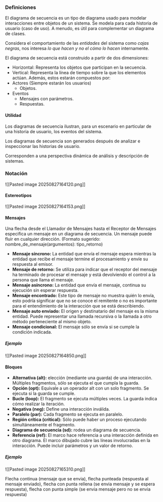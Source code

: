 ### Definiciones
El diagrama de secuencia es un tipo de diagrama usado para modelar interacciones entre objetos de un sistema. Se modela para cada historia de usuario (caso de uso). A menudo, es útil para complementar un diagrama de clases.

Considera el comportamiento de las *entidades* del sistema como *cajas negras*, nos interesa *lo que hacen y no el cómo lo hacen* internamente.

El diagrama de secuencia está construido a partir de dos dimensiones:
- Horizontal: Representa los objetos que participan en la secuencia.
- Vertical: Representa la línea de tiempo sobre la que los elementos actúan.
Además, estos estarán compuestos por:
- Actores (Siempre estarán los usuarios)
	- Objetos.
- Eventos
	- Mensajes con parámetros.
	- Respuestas.
#### Utilidad
Los diagramas de secuencia ilustran, para un escenario en particular de una historia de usuario, los eventos del sistema.

Los diagramas de secuencia son generados después de analizar e inspeccionar las historias de usuario.

Corresponden a una perspectiva dinámica de análisis y descripción de sistemas.
### Notación
![[Pasted image 20250827164120.png]]
#### Estereotipos
![[Pasted image 20250827164153.png]]
#### Mensajes
Una flecha desde el Llamador de Mensajes hasta el Receptor de Mensajes especifica un mensaje en un diagrama de secuencia. Un mensaje puede fluir en cualquier dirección. (Formato sugerido: nombre_de_mensaje(argumentos): tipo_retorno)
- **Mensaje síncrono:** La entidad que envía el mensaje espera mientras la entidad que recibe el mensaje termine el procesamiento y envíe su respuesta al emisor.
- **Mensaje de retorno:** Se utiliza para indicar que el receptor del mensaje ha terminado de procesar el mensaje y está devolviendo el control a la persona que llama el mensaje.
- **Mensaje asíncrono:** La entidad que envía el mensaje, continua su ejecución sin esperar respuesta.
- **Mensaje encontrado:** Este tipo  de mensaje no muestra quién lo envía, esto podría significar que no se conoce el remitente o no es importante para el entendimiento de la interacción que se está describiendo.
- **Mensaje auto enviado:** El origen y destinatario del mensaje es la misma entidad. Puede representar una llamada recursiva o la llamada a otro método perteneciente al mismo objeto.
- **Mensaje condicional:** El mensaje sólo se envía si se cumple la condición indicada.
##### Ejemplo
![[Pasted image 20250827164850.png]]
#### Bloques
- **Alternativa (alt):** elección (mediante una guarda) de una interacción. Múltiples fragmentos, sólo se ejecuta el que cumpla la guarda.
- **Opción (opt):** Equivale a un operador alt con un solo fragmento. Se ejecuta si la guarda se cumple.
- **Bucle (loop):** El fragmento se ejecuta múltiples veces. La guarda indica cómo realizar la iteración.
- **Negativa (neg):** Define una interacción inválida.
- **Paralelo (par):** Cada fragmento se ejecuta en paralelo.
- **Región crítica (critical):** Sólo puede haber un proceso ejecutando simultáneamente el fragmento.
- **Diagrama de secuencia (sd):** rodea un diagrama de secuencia.
- **Referencia (ref):** El marco hace referencia a una interacción definida en otro diagrama. El marco dibujado cubre las líneas involucradas en la interacción. Puede incluir parámetros y un valor de retorno.
##### Ejemplo
![[Pasted image 20250827165310.png]]

Flecha continua (mensaje que se envia), flecha punteada (respuesta al mensaje enviado), flecha con punta rellena (se envia mensaje y se espera respuesta), flecha con punta simple (se envia mensaje pero no se envia respuesta)